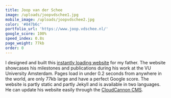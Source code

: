 ```yaml
---
title: Joop van der Schee
image: /uploads/joopvdschee1.jpg
mobile_image: /uploads/joopvdschee2.jpg
color: '#847b6c'
portfolio_url: 'https://www.joop.vdschee.nl/'
google_score: 100%
speed_index: 0.8s
page_weight: 77kb
order: 0
---
```


I designed and built this [instantly loading website](/blog/websites-that-load-instantly/) for my father. The website showcases his milestones and publications during his work at the VU University Amsterdam. Pages load in under 0.2 seconds from anywhere in the world, are only 77kb large and have a perfect Google score. The website is partly static and partly Jekyll and is available in two languages. He can update his website easily through the [CloudCannon CMS](https://cloudcannon.com/). 